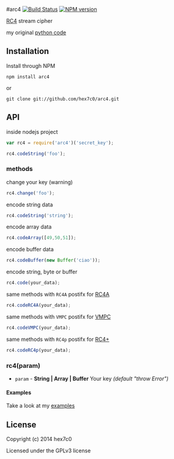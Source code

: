 #arc4 [![Build Status](https://travis-ci.org/hex7c0/arc4.svg?branch=master)](https://travis-ci.org/hex7c0/arc4) [![NPM version](https://badge.fury.io/js/arc4.svg)](http://badge.fury.io/js/arc4)

[RC4](https://en.wikipedia.org/wiki/RC4) stream cipher

my original [python code](https://github.com/hex7c0/EncryptoPy/blob/master/modules/rc/rc4.py)

## Installation

Install through NPM

```
npm install arc4
```
or
```
git clone git://github.com/hex7c0/arc4.git
```

## API

inside nodejs project
```js
var rc4 = require('arc4')('secret_key');

rc4.codeString('foo');
```

### methods

change your key (warning)
```js
rc4.change('foo');
```

encode string data
```js
rc4.codeString('string');
```

encode array data
```js
rc4.codeArray([49,50,51]);
```

encode buffer data
```js
rc4.codeBuffer(new Buffer('ciao'));
```

encode string, byte or buffer
```js
rc4.code(your_data);
```

same methods with `RC4A` postifx for [RC4A](https://en.wikipedia.org/wiki/RC4#RC4A)
```js
rc4.codeRC4A(your_data);
```

same methods with `VMPC` postifx for [VMPC](https://en.wikipedia.org/wiki/RC4#VMPC)
```js
rc4.codeVMPC(your_data);
```

same methods with `RC4p` postifx for [RC4+](https://en.wikipedia.org/wiki/RC4#RC4.2B)
```js
rc4.codeRC4p(your_data);
```

### rc4(param)

 - `param` - **String | Array | Buffer** Your key *(default "throw Error")*

#### Examples

Take a look at my [examples](https://github.com/hex7c0/arc4/tree/master/examples)

## License
Copyright (c) 2014 hex7c0

Licensed under the GPLv3 license
